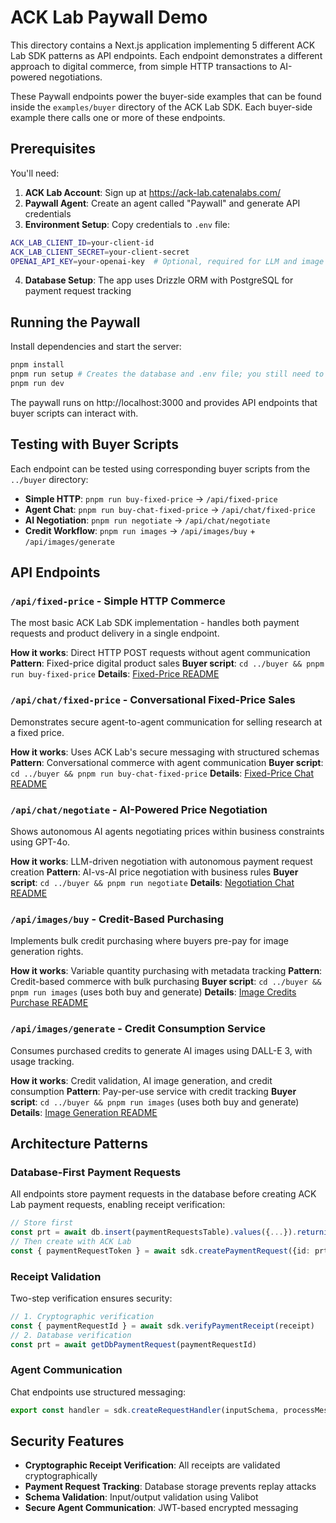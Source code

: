 # ACK Lab Paywall Demo

This directory contains a Next.js application implementing 5 different ACK Lab SDK patterns as API endpoints. Each endpoint demonstrates a different approach to digital commerce, from simple HTTP transactions to AI-powered negotiations.

These Paywall endpoints power the buyer-side examples that can be found inside the `examples/buyer` directory of the ACK Lab SDK. Each buyer-side example there calls one or more of these endpoints.

## Prerequisites

You'll need:

1. **ACK Lab Account**: Sign up at https://ack-lab.catenalabs.com/
2. **Paywall Agent**: Create an agent called "Paywall" and generate API credentials
3. **Environment Setup**: Copy credentials to `.env` file:

```bash
ACK_LAB_CLIENT_ID=your-client-id
ACK_LAB_CLIENT_SECRET=your-client-secret
OPENAI_API_KEY=your-openai-key  # Optional, required for LLM and image generation endpoints
```

4. **Database Setup**: The app uses Drizzle ORM with PostgreSQL for payment request tracking

## Running the Paywall

Install dependencies and start the server:

```bash
pnpm install
pnpm run setup # Creates the database and .env file; you still need to populate ACK_LAB_CLIENT_* vars
pnpm run dev
```

The paywall runs on http://localhost:3000 and provides API endpoints that buyer scripts can interact with.

## Testing with Buyer Scripts

Each endpoint can be tested using corresponding buyer scripts from the `../buyer` directory:

- **Simple HTTP**: `pnpm run buy-fixed-price` → `/api/fixed-price`
- **Agent Chat**: `pnpm run buy-chat-fixed-price` → `/api/chat/fixed-price`
- **AI Negotiation**: `pnpm run negotiate` → `/api/chat/negotiate`
- **Credit Workflow**: `pnpm run images` → `/api/images/buy` + `/api/images/generate`

## API Endpoints

### `/api/fixed-price` - Simple HTTP Commerce

The most basic ACK Lab SDK implementation - handles both payment requests and product delivery in a single endpoint.

**How it works**: Direct HTTP POST requests without agent communication
**Pattern**: Fixed-price digital product sales
**Buyer script**: `cd ../buyer && pnpm run buy-fixed-price`
**Details**: [Fixed-Price README](app/api/fixed-price/README.md)

### `/api/chat/fixed-price` - Conversational Fixed-Price Sales

Demonstrates secure agent-to-agent communication for selling research at a fixed price.

**How it works**: Uses ACK Lab's secure messaging with structured schemas
**Pattern**: Conversational commerce with agent communication
**Buyer script**: `cd ../buyer && pnpm run buy-chat-fixed-price`
**Details**: [Fixed-Price Chat README](app/api/chat/fixed-price/README.md)

### `/api/chat/negotiate` - AI-Powered Price Negotiation

Shows autonomous AI agents negotiating prices within business constraints using GPT-4o.

**How it works**: LLM-driven negotiation with autonomous payment request creation
**Pattern**: AI-vs-AI price negotiation with business rules
**Buyer script**: `cd ../buyer && pnpm run negotiate`
**Details**: [Negotiation Chat README](app/api/chat/negotiate/README.md)

### `/api/images/buy` - Credit-Based Purchasing

Implements bulk credit purchasing where buyers pre-pay for image generation rights.

**How it works**: Variable quantity purchasing with metadata tracking
**Pattern**: Credit-based commerce with bulk purchasing
**Buyer script**: `cd ../buyer && pnpm run images` (uses both buy and generate)
**Details**: [Image Credits Purchase README](app/api/images/buy/README.md)

### `/api/images/generate` - Credit Consumption Service

Consumes purchased credits to generate AI images using DALL-E 3, with usage tracking.

**How it works**: Credit validation, AI image generation, and credit consumption
**Pattern**: Pay-per-use service with credit tracking
**Buyer script**: `cd ../buyer && pnpm run images` (uses both buy and generate)
**Details**: [Image Generation README](app/api/images/generate/README.md)

## Architecture Patterns

### Database-First Payment Requests

All endpoints store payment requests in the database before creating ACK Lab payment requests, enabling receipt verification:

```typescript
// Store first
const prt = await db.insert(paymentRequestsTable).values({...}).returning()
// Then create with ACK Lab
const { paymentRequestToken } = await sdk.createPaymentRequest({id: prt[0].id})
```

### Receipt Validation

Two-step verification ensures security:

```typescript
// 1. Cryptographic verification
const { paymentRequestId } = await sdk.verifyPaymentReceipt(receipt)
// 2. Database verification
const prt = await getDbPaymentRequest(paymentRequestId)
```

### Agent Communication

Chat endpoints use structured messaging:

```typescript
export const handler = sdk.createRequestHandler(inputSchema, processMessage)
```

## Security Features

- **Cryptographic Receipt Verification**: All receipts are validated cryptographically
- **Payment Request Tracking**: Database storage prevents replay attacks
- **Schema Validation**: Input/output validation using Valibot
- **Secure Agent Communication**: JWT-based encrypted messaging
